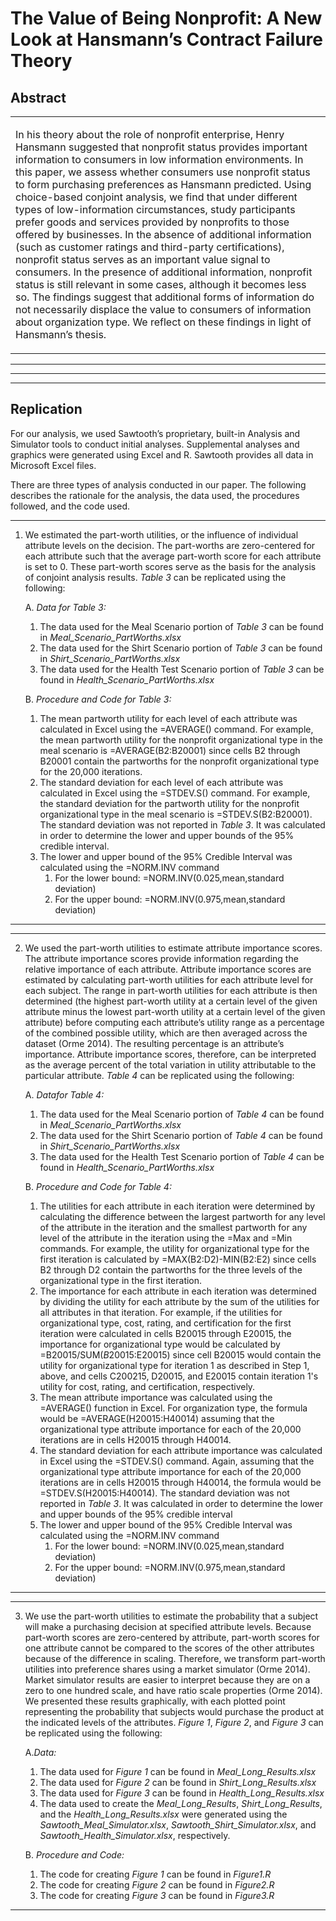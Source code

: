 # The Value of Being Nonprofit: A New Look at Hansmann’s Contract Failure Theory
<!---#### **Eva Witesman**, Romney Institute of Public Service and Ethics, Brigham Young University
#### **Curtis Child**, Department of Sociology, Brigham Young University
#### **Chris Silvia**, Romney Institute of Public Service and Ethics, Brigham Young University--->


## Abstract
     
<table><tr><td> 

In his theory about the role of nonprofit enterprise, Henry Hansmann suggested that nonprofit status provides important information to consumers in low information environments. In this paper, we assess whether consumers use nonprofit status to form purchasing preferences as Hansmann predicted. Using choice-based conjoint analysis, we find that under different types of low-information circumstances, study participants prefer goods and services provided by nonprofits to those offered by businesses. In the absence of additional information (such as customer ratings and third-party certifications), nonprofit status serves as an important value signal to consumers. In the presence of additional information, nonprofit status is still relevant in some cases, although it becomes less so. The findings suggest that additional forms of information do not necessarily displace the value to consumers of information about organization type. We reflect on these findings in light of Hansmann’s thesis.   
 
</td></tr></table>


-----

<!---This repository contains the data and code for:
> # ENTER CITATION HERE --->
-----
-----
## Replication
For our analysis, we used Sawtooth’s proprietary, built-in Analysis and Simulator tools to conduct initial analyses. Supplemental analyses and graphics were generated using Excel and R. Sawtooth provides all data in Microsoft Excel files.  

There are three types of analysis conducted in our paper. The following describes the rationale for the analysis, the data used, the procedures followed, and the code used.

----
1. We estimated the part-worth utilities, or the influence of individual attribute levels on the decision. The part-worths are zero-centered for each attribute such that the average part-worth score for each attribute is set to 0. These part-worth scores serve as the basis for the analysis of conjoint analysis results. *Table 3* can be replicated using the following:

     
     A. *Data for Table 3:*
     1. The data used for the Meal Scenario portion of *Table 3* can be found in *Meal_Scenario_PartWorths.xlsx*
     2. The data used for the Shirt Scenario portion of *Table 3* can be found in *Shirt_Scenario_PartWorths.xlsx*
     3. The data used for the Health Test Scenario portion of *Table 3* can be found in *Health_Scenario_PartWorths.xlsx*
     
     B. *Procedure and Code for Table 3:*
     1. The mean partworth utility for each level of each attribute was calculated in Excel using the =AVERAGE() command. For example, the mean partworth utility for the nonprofit organizational type in the meal scenario is =AVERAGE(B2:B20001) since cells B2 through B20001 contain the partworths for the nonprofit organizational type for the 20,000 iterations.
     2. The standard deviation for each level of each attribute was calculated in Excel using the =STDEV.S() command. For example, the standard deviation for the partworth utility for the nonprofit organizational type in the meal scenario is =STDEV.S(B2:B20001). The standard deviation was not reported in *Table 3*. It was calculated in order to determine the lower and upper bounds of the 95% credible interval.
     3. The lower and upper bound of the 95% Credible Interval was calculated using the =NORM.INV command
        1. For the lower bound: =NORM.INV(0.025,mean,standard deviation)
        2. For the upper bound: =NORM.INV(0.975,mean,standard deviation)

----
        
----
2. We used the part-worth utilities to estimate attribute importance scores. The attribute importance scores provide information regarding the relative importance of each attribute. Attribute importance scores are estimated by calculating part-worth utilities for each attribute level for each subject. The range in part-worth utilities for each attribute is then determined (the highest part-worth utility at a certain level of the given attribute minus the lowest part-worth utility at a certain level of the given attribute) before computing each attribute’s utility range as a percentage of the combined possible utility, which are then averaged across the dataset (Orme 2014). The resulting percentage is an attribute’s importance. Attribute importance scores, therefore, can be interpreted as the average percent of the total variation in utility attributable to the particular attribute. *Table 4* can be replicated using the following:   


     A. *Datafor Table 4:*
     1. The data used for the Meal Scenario portion of *Table 4* can be found in *Meal_Scenario_PartWorths.xlsx*
     2. The data used for the Shirt Scenario portion of *Table 4* can be found in *Shirt_Scenario_PartWorths.xlsx*
     3. The data used for the Health Test Scenario portion of *Table 4* can be found in *Health_Scenario_PartWorths.xlsx*
   
     B. *Procedure and Code for Table 4:*
     1. The utilities for each attribute in each iteration were determined by calculating the difference between the largest partworth for any level of the attribute in the iteration and the smallest partworth for any level of the attribute in the iteration using the =Max and =Min commands. For example, the utility for organizational type for the first iteration is calculated by =MAX(B2:D2)-MIN(B2:E2) since cells B2 through D2 contain the partworths for the three levels of the organizational type in the first iteration.
     2. The importance for each attribute in each iteration was determined by dividing the utility for each attribute by the sum of the utilities for all attributes in that iteration. For example, if the utilities for organizational type, cost, rating, and certification for the first iteration were calculated in cells B20015 through E20015, the importance for organizational type would be calculated by =B20015/SUM($B20015:$E20015) since cell B20015 would contain the utility for organizational type for iteration 1 as described in Step 1, above, and cells C200215, D20015, and E20015 contain iteration 1's utility for cost, rating, and certification, respectively.
     3. The mean attribute importance was calculated using the =AVERAGE() function in Excel. For organization type, the formula would be =AVERAGE(H20015:H40014) assuming that the organizational type attribute importance for each of the 20,000 iterations are in cells H20015 through H40014.
     4. The standard deviation for each attribute importance was calculated in Excel using the =STDEV.S() command. Again, assuming that the organizational type attribute importance for each of the 20,000 iterations are in cells H20015 through H40014, the formula would be =STDEV.S(H20015:H40014). The standard deviation was not reported in *Table 3*. It was calculated in order to determine the lower and upper bounds of the 95% credible interval 
     5. The lower and upper bound of the 95% Credible Interval was calculated using the =NORM.INV command
        1. For the lower bound: =NORM.INV(0.025,mean,standard deviation)
        2. For the upper bound: =NORM.INV(0.975,mean,standard deviation)
-----

-----
3. We use the part-worth utilities to estimate the probability that a subject will make a purchasing decision at specified attribute levels. Because part-worth scores are zero-centered by attribute, part-worth scores for one attribute cannot be compared to the scores of the other attributes because of the difference in scaling. Therefore, we transform part-worth utilities into preference shares using a market simulator (Orme 2014). Market simulator results are easier to interpret because they are on a zero to one hundred scale, and have ratio scale properties (Orme 2014). We presented these results graphically, with each plotted point representing the probability that subjects would purchase the product at the indicated levels of the attributes. *Figure 1*, *Figure 2*, and *Figure 3* can be replicated using the following:   


     A.*Data:*
     1. The data used for *Figure 1* can be found in *Meal_Long_Results.xlsx*
     2. The data used for *Figure 2* can be found in *Shirt_Long_Results.xlsx*
     3. The data used for *Figure 3* can be found in *Health_Long_Results.xlsx*
     4. The data used to create the *Meal_Long_Results*, *Shirt_Long_Results*, and the *Health_Long_Results.xlsx* were generated using the *Sawtooth_Meal_Simulator.xlsx*, *Sawtooth_Shirt_Simulator.xlsx*, and *Sawtooth_Health_Simulator.xlsx*, respectively.     
 
  
     B. *Procedure and Code:*
      1. The code for creating *Figure 1* can be found in *Figure1.R*
      2. The code for creating *Figure 2* can be found in *Figure2.R*
      3. The code for creating *Figure 3* can be found in *Figure3.R*
-----  

